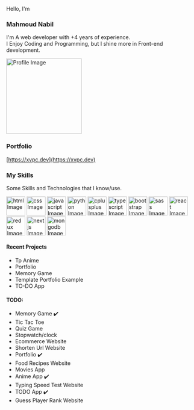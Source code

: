 Hello, I'm
### Mahmoud Nabil 

I'm A web developer with +4 years of experience.     
I Enjoy Coding and Programming, but I shine more in Front-end development.


<img src="https://i.ibb.co/tYvXZg4/41c35b17df37ba1dc889afa17fa08ddf.png"  width="200" height="200" alt='Profile Image'>

### Portfolio
[https://xvpc.dev](https://xvpc.dev)


### My Skills
Some Skills and Technologies that I know/use.
<link rel="stylesheet" href="https://cdn.jsdelivr.net/gh/devicons/devicon@v2.15.1/devicon.min.css">
<div>
  <img src="https://cdn.jsdelivr.net/gh/devicons/devicon/icons/html5/html5-original.svg" width="50" height="50" alt='html Image'>
  <img src="https://cdn.jsdelivr.net/gh/devicons/devicon/icons/css3/css3-original.svg" width="50" height="50" alt='css Image'>
  <img src="https://cdn.jsdelivr.net/gh/devicons/devicon/icons/javascript/javascript-original.svg" width="50" height="50" alt='javascript Image'>
  <img src="https://cdn.jsdelivr.net/gh/devicons/devicon/icons/python/python-original.svg" width="50" height="50" alt='python Image'>
  <img src="https://cdn.jsdelivr.net/gh/devicons/devicon/icons/cplusplus/cplusplus-original.svg" width="50" height="50" alt='cplusplus Image'>
  <img src="https://cdn.jsdelivr.net/gh/devicons/devicon/icons/typescript/typescript-original.svg" width="50" height="50" alt='typescript Image'>
  <img src="https://cdn.jsdelivr.net/gh/devicons/devicon/icons/bootstrap/bootstrap-original.svg" width="50" height="50" alt='bootstrap Image'>
  <img src="https://cdn.jsdelivr.net/gh/devicons/devicon/icons/sass/sass-original.svg" width="50" height="50" alt='sass Image'>
  <img src="https://cdn.jsdelivr.net/gh/devicons/devicon/icons/react/react-original.svg" width="50" height="50" alt='react Image'>
  <img src="https://cdn.jsdelivr.net/gh/devicons/devicon/icons/redux/redux-original.svg" width="50" height="50" alt='redux Image'>
  <img style="background-color: white;" src="https://cdn.jsdelivr.net/gh/devicons/devicon/icons/nextjs/nextjs-original-wordmark.svg" width="50" height="50" alt='nextjs Image'>
  <img src="https://cdn.jsdelivr.net/gh/devicons/devicon/icons/mongodb/mongodb-original-wordmark.svg" width="50" height="50" alt='mongodb Image'>
</div>


#### Recent Projects
- Tp Anime
- Portfolio
- Memory Game
- Template Portfolio Example
- TO-DO App


#### TODO:
- Memory Game ✔️
- Tic Tac Toe
- Quiz Game
- Stopwatch/clock
- Ecommerce Website
- Shorten Url Website
- Portfolio ✔️
- Food Recipes Website
- Movies App
- Anime App ✔️
- Typing Speed Test Website
- TODO App ✔️
- Guess Player Rank Website





